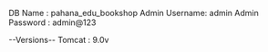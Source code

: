 DB Name : pahana_edu_bookshop
Admin Username: admin
Admin Password : admin@123

--Versions--
Tomcat : 9.0v

